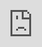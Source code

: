 <iframe style="position:absolute;width:100%;height:100%;left:0;top:0;" frameborder="0" sandbox="allow-popups allow-forms allow-scripts allow-same-origin" src="https://makecode.microbit.org/#sandbox:67520-75456-55013-12972"></iframe>

[This](https://makecode.microbit.org/#sandbox:67520-75456-55013-12972) is a program wrote in micro:bit-supported JavaScript to made your micro:bit to ring.
